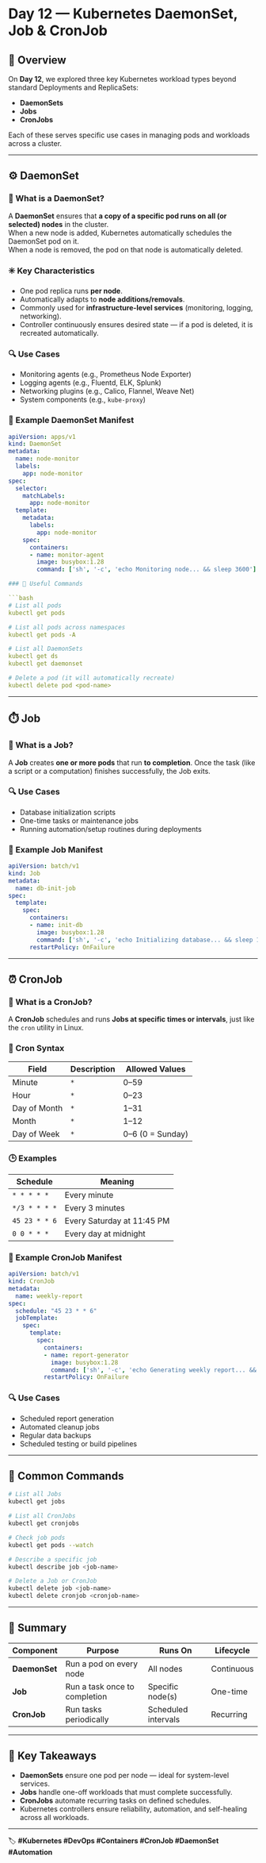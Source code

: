 
#  Day 12 — Kubernetes DaemonSet, Job & CronJob

## 📘 Overview
On **Day 12**, we explored three key Kubernetes workload types beyond standard Deployments and ReplicaSets:  
- **DaemonSets**  
- **Jobs**  
- **CronJobs**  

Each of these serves specific use cases in managing pods and workloads across a cluster.

---

## ⚙️ DaemonSet

### 🧩 What is a DaemonSet?
A **DaemonSet** ensures that **a copy of a specific pod runs on all (or selected) nodes** in the cluster.  
When a new node is added, Kubernetes automatically schedules the DaemonSet pod on it.  
When a node is removed, the pod on that node is automatically deleted.

### ✳️ Key Characteristics
- One pod replica runs **per node**.  
- Automatically adapts to **node additions/removals**.  
- Commonly used for **infrastructure-level services** (monitoring, logging, networking).  
- Controller continuously ensures desired state — if a pod is deleted, it is recreated automatically.

### 🔍 Use Cases
- Monitoring agents (e.g., Prometheus Node Exporter)
- Logging agents (e.g., Fluentd, ELK, Splunk)
- Networking plugins (e.g., Calico, Flannel, Weave Net)
- System components (e.g., `kube-proxy`)

### 🧠 Example DaemonSet Manifest
```yaml
apiVersion: apps/v1
kind: DaemonSet
metadata:
  name: node-monitor
  labels:
    app: node-monitor
spec:
  selector:
    matchLabels:
      app: node-monitor
  template:
    metadata:
      labels:
        app: node-monitor
    spec:
      containers:
      - name: monitor-agent
        image: busybox:1.28
        command: ['sh', '-c', 'echo Monitoring node... && sleep 3600']

### 🧾 Useful Commands

```bash
# List all pods
kubectl get pods

# List all pods across namespaces
kubectl get pods -A

# List all DaemonSets
kubectl get ds
kubectl get daemonset

# Delete a pod (it will automatically recreate)
kubectl delete pod <pod-name>
```

---

## ⏱️ Job

### 🧩 What is a Job?

A **Job** creates **one or more pods** that run **to completion**.
Once the task (like a script or a computation) finishes successfully, the Job exits.

### 🔍 Use Cases

* Database initialization scripts
* One-time tasks or maintenance jobs
* Running automation/setup routines during deployments

### 🧠 Example Job Manifest

```yaml
apiVersion: batch/v1
kind: Job
metadata:
  name: db-init-job
spec:
  template:
    spec:
      containers:
      - name: init-db
        image: busybox:1.28
        command: ['sh', '-c', 'echo Initializing database... && sleep 10']
      restartPolicy: OnFailure
```

---

## ⏰ CronJob

### 🧩 What is a CronJob?

A **CronJob** schedules and runs **Jobs at specific times or intervals**, just like the `cron` utility in Linux.

### 🧮 Cron Syntax

| Field        | Description | Allowed Values   |
| ------------ | ----------- | ---------------- |
| Minute       | `*`         | 0–59             |
| Hour         | `*`         | 0–23             |
| Day of Month | `*`         | 1–31             |
| Month        | `*`         | 1–12             |
| Day of Week  | `*`         | 0–6 (0 = Sunday) |

### 🕒 Examples

| Schedule      | Meaning                    |
| ------------- | -------------------------- |
| `* * * * *`   | Every minute               |
| `*/3 * * * *` | Every 3 minutes            |
| `45 23 * * 6` | Every Saturday at 11:45 PM |
| `0 0 * * *`   | Every day at midnight      |

### 🧠 Example CronJob Manifest

```yaml
apiVersion: batch/v1
kind: CronJob
metadata:
  name: weekly-report
spec:
  schedule: "45 23 * * 6"
  jobTemplate:
    spec:
      template:
        spec:
          containers:
          - name: report-generator
            image: busybox:1.28
            command: ['sh', '-c', 'echo Generating weekly report... && sleep 10']
          restartPolicy: OnFailure
```

### 🔍 Use Cases

* Scheduled report generation
* Automated cleanup jobs
* Regular data backups
* Scheduled testing or build pipelines

---

## 🧾 Common Commands

```bash
# List all Jobs
kubectl get jobs

# List all CronJobs
kubectl get cronjobs

# Check job pods
kubectl get pods --watch

# Describe a specific job
kubectl describe job <job-name>

# Delete a Job or CronJob
kubectl delete job <job-name>
kubectl delete cronjob <cronjob-name>
```

---

## 🧩 Summary

| Component     | Purpose                       | Runs On             | Lifecycle  |
| ------------- | ----------------------------- | ------------------- | ---------- |
| **DaemonSet** | Run a pod on every node       | All nodes           | Continuous |
| **Job**       | Run a task once to completion | Specific node(s)    | One-time   |
| **CronJob**   | Run tasks periodically        | Scheduled intervals | Recurring  |

---

## 🏁 Key Takeaways

* **DaemonSets** ensure one pod per node — ideal for system-level services.
* **Jobs** handle one-off workloads that must complete successfully.
* **CronJobs** automate recurring tasks on defined schedules.
* Kubernetes controllers ensure reliability, automation, and self-healing across all workloads.

---

🏷️ **#Kubernetes #DevOps #Containers #CronJob #DaemonSet #Automation**

